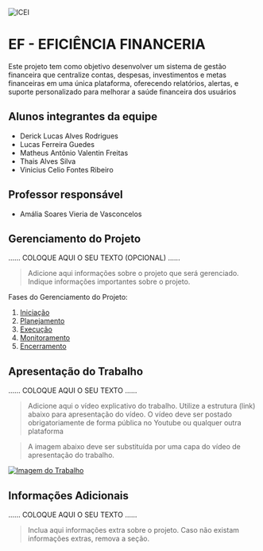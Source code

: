![ICEI](images/icei-pucminas.png)

# EF - EFICIÊNCIA FINANCERIA

Este projeto tem como objetivo desenvolver um sistema de gestão financeira que centralize contas,  despesas, investimentos e metas financeiras em uma única plataforma,  oferecendo relatórios, alertas, e suporte personalizado para melhorar a saúde  financeira dos usuários

## Alunos integrantes da equipe

* Derick Lucas Alves Rodrigues
* Lucas Ferreira Guedes
* Matheus Antônio Valentin Freitas
* Thais Alves Silva
* Vinicius Celio Fontes Ribeiro

## Professor responsável

* Amália Soares Vieria de Vasconcelos

## Gerenciamento do Projeto

......  COLOQUE AQUI O SEU TEXTO (OPCIONAL) ......

> Adicione aqui informações sobre o projeto que será gerenciado. 
> Indique informações importantes sobre o projeto.

Fases do Gerenciamento do Projeto:
1. [Iniciação](docs/01-iniciacao)
2. [Planejamento](docs/02-planejamento)
3. [Execução](docs/03-execucao)
4. [Monitoramento](docs/04-monitoramento)
5. [Encerramento](docs/05-encerramento)

## Apresentação do Trabalho

......  COLOQUE AQUI O SEU TEXTO ......

> Adicione aqui o vídeo explicativo do trabalho.
> Utilize a estrutura (link) abaixo para apresentação do vídeo.
> O vídeo deve ser postado obrigatoriamente de forma pública no Youtube ou qualquer outra plataforma 

> A imagem abaixo deve ser substituída por uma capa do vídeo de apresentação do trabalho.

[![Imagem do Trabalho](images/pucminas-video-youtube.jpg)](https://www.youtube.com/watch?v=unq_cZ6NOwk)

## Informações Adicionais

......  COLOQUE AQUI O SEU TEXTO ......

> Inclua aqui informações extra sobre o projeto.
> Caso não existam informações extras, remova a seção.
